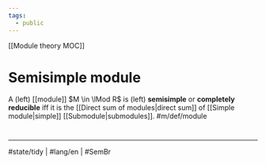 ```yaml
---
tags:
  - public
---
```

[[Module theory MOC]]
# Semisimple module

A (left) [[module]] $M \in \lMod R$ is (left) **semisimple** or **completely reducible** iff it is the [[Direct sum of modules|direct sum]] of [[Simple module|simple]] [[Submodule|submodules]]. #m/def/module 

#
---
#state/tidy | #lang/en | #SemBr
